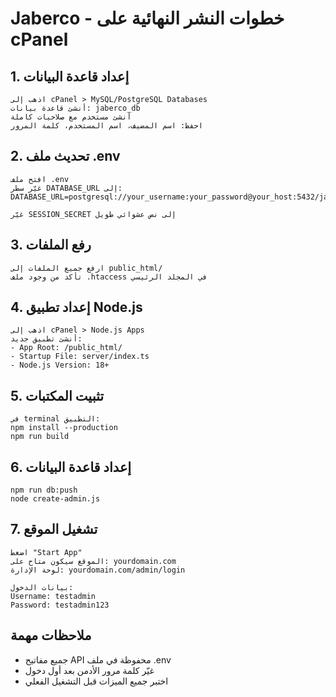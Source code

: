 # Jaberco - خطوات النشر النهائية على cPanel

## 1. إعداد قاعدة البيانات
```
اذهب إلى cPanel > MySQL/PostgreSQL Databases
أنشئ قاعدة بيانات: jaberco_db
أنشئ مستخدم مع صلاحيات كاملة
احفظ: اسم المضيف، اسم المستخدم، كلمة المرور
```

## 2. تحديث ملف .env
```
افتح ملف .env
غيّر سطر DATABASE_URL إلى:
DATABASE_URL=postgresql://your_username:your_password@your_host:5432/jaberco_db

غيّر SESSION_SECRET إلى نص عشوائي طويل
```

## 3. رفع الملفات
```
ارفع جميع الملفات إلى public_html/
تأكد من وجود ملف .htaccess في المجلد الرئيسي
```

## 4. إعداد تطبيق Node.js
```
اذهب إلى cPanel > Node.js Apps
أنشئ تطبيق جديد:
- App Root: /public_html/
- Startup File: server/index.ts
- Node.js Version: 18+
```

## 5. تثبيت المكتبات
```
في terminal التطبيق:
npm install --production
npm run build
```

## 6. إعداد قاعدة البيانات
```
npm run db:push
node create-admin.js
```

## 7. تشغيل الموقع
```
اضغط "Start App"
الموقع سيكون متاح على: yourdomain.com
لوحة الإدارة: yourdomain.com/admin/login

بيانات الدخول:
Username: testadmin
Password: testadmin123
```

## ملاحظات مهمة
- جميع مفاتيح API محفوظة في ملف .env
- غيّر كلمة مرور الأدمن بعد أول دخول
- اختبر جميع الميزات قبل التشغيل الفعلي